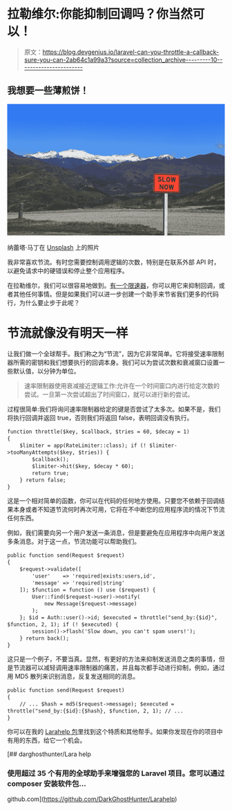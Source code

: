 # 拉勒维尔:你能抑制回调吗？你当然可以！

> 原文：<https://blog.devgenius.io/laravel-can-you-throttle-a-callback-sure-you-can-2ab64c1a99a3?source=collection_archive---------10----------------------->

## 我想要一些薄煎饼！

![](img/74ad303e28578e752270a430256b1ab0.png)

纳蕾塔·马丁在 [Unsplash](https://unsplash.com?utm_source=medium&utm_medium=referral) 上的照片

我非常喜欢节流。有时您需要控制调用逻辑的次数，特别是在联系外部 API 时，以避免请求中的硬错误和停止整个应用程序。

在拉勒维尔，我们可以很容易地做到。[有一个限速器](https://medium.com/p/eb443b1bedc)，你可以用它来抑制回调，或者其他任何事情。但是如果我们可以进一步创建一个助手来节省我们更多的代码行，为什么要止步于此呢？

# 节流就像没有明天一样

让我们做一个全球帮手。我们称之为“节流”，因为它非常简单。它将接受速率限制器所需的密钥和我们想要执行的回调本身。我们可以为尝试次数和衰减窗口设置一些默认值，以分钟为单位。

> 速率限制器使用衰减接近逻辑工作:允许在一个时间窗口内进行给定次数的尝试。一旦第一次尝试超出了时间窗口，就可以进行新的尝试。

过程很简单:我们将询问速率限制器给定的键是否尝试了太多次。如果不是，我们将执行回调并返回 true，否则我们将返回 false，表明回调没有执行。

```
function throttle($key, $callback, $tries = 60, $decay = 1)
{
    $limiter = app(RateLimiter::class); if (! $limiter->tooManyAttempts($key, $tries)) {
        $callback();
        $limiter->hit($key, $decay * 60);
        return true;
    } return false;
}
```

这是一个相对简单的函数，你可以在代码的任何地方使用。只要您不依赖于回调结果本身或者不知道节流何时再次可用，它将在不中断您的应用程序流的情况下节流任何东西。

例如，我们需要向另一个用户发送一条消息，但是要避免在应用程序中向用户发送多条消息。对于这一点，节流功能可以帮助我们。

```
public function send(Request $request)
{
    $request->validate([
        'user'    => 'required|exists:users,id',
        'message' => 'required|string'
    ]); $function = function () use ($request) {
        User::find($request->user)->notify(
            new Message($request->message)
        );
    }; $id = Auth::user()->id; $executed = throttle("send_by:{$id}", $function, 2, 1); if (! $executed) {
        session()->flash('Slow down, you can't spam users!');
    } return back();
}
```

这只是一个例子，不要当真。显然，有更好的方法来抑制发送消息之类的事情，但是节流器可以减轻调用速率限制器的痛苦，并且每次都手动进行抑制，例如，通过用 MD5 散列来识别消息，反复发送相同的消息。

```
public function send(Request $request)
{
    // ... $hash = md5($request->message); $executed = throttle("send_by:{$id}:{$hash}, $function, 2, 1); // ...
}
```

你可以在我的 [Larahelp 包](https://github.com/DarkGhostHunter/Larahelp)里找到这个特质和其他帮手。如果你发现在你的项目中有用的东西，给它一个机会。

[](https://github.com/DarkGhostHunter/Larahelp) [## darghosthunter/Lara help

### 使用超过 35 个有用的全球助手来增强您的 Laravel 项目。您可以通过 composer 安装软件包…

github.com](https://github.com/DarkGhostHunter/Larahelp)